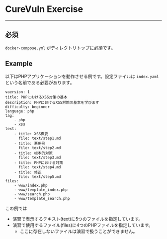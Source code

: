 # CureVuln Exercise

---

## 必須

`docker-compose.yml` がディレクトリトップに必須です。

## Example

以下はPHPアプリケーションを動作させる例です。設定ファイルは `index.yaml` という名前である必要があります。

```
vaersion: 1
title: PHPにおけるXSS対策の基本
description: PHPにおけるXSS対策の基本を学びます
difficulty: beginner
language: php
tag:
    - php
    - xss
text:
    - title: XSS概要
      file: text/step1.md
    - title: 悪用例
      file: text/step2.md
    - title: 根本的対策
      file: text/step3.md
    - title: PHPにおける対策
      file: text/step4.md
    - title: 修正
      file: text/step5.md
files:
    - www/index.php
    - www/template_index.php
    - www/search.php
    - www/template_search.php
```

この例では

- 演習で表示するテキスト(text)に5つのファイルを指定しています。
- 演習で使用するファイル(files)に4つのPHPファイルを指定しています。
  - ここに存在しないファイルは演習で扱うことができません。
